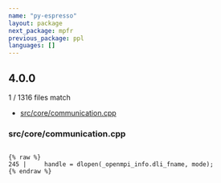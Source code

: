 ```yaml
---
name: "py-espresso"
layout: package
next_package: mpfr
previous_package: ppl
languages: []
---
```

## 4.0.0
1 / 1316 files match

 - [src/core/communication.cpp](#srccorecommunicationcpp)

### src/core/communication.cpp

```

{% raw %}
245 |     handle = dlopen(_openmpi_info.dli_fname, mode);
{% endraw %}

```